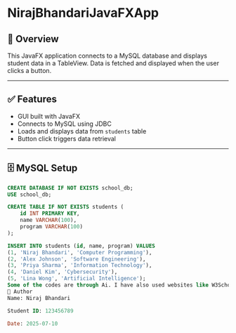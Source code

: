 # NirajBhandariJavaFXApp

## 📘 Overview
This JavaFX application connects to a MySQL database and displays student data in a TableView. Data is fetched and displayed when the user clicks a button.

---

## ✅ Features

- GUI built with JavaFX
- Connects to MySQL using JDBC
- Loads and displays data from `students` table
- Button click triggers data retrieval

---

## 🗄️ MySQL Setup

```sql
CREATE DATABASE IF NOT EXISTS school_db;
USE school_db;

CREATE TABLE IF NOT EXISTS students (
    id INT PRIMARY KEY,
    name VARCHAR(100),
    program VARCHAR(100)
);

INSERT INTO students (id, name, program) VALUES
(1, 'Niraj Bhandari', 'Computer Programming'),
(2, 'Alex Johnson', 'Software Engineering'),
(3, 'Priya Sharma', 'Information Technology'),
(4, 'Daniel Kim', 'Cybersecurity'),
(5, 'Lina Wong', 'Artificial Intelligence');
Some of the codes are through Ai. I have also used websites like W3Schools.
👤 Author
Name: Niraj Bhandari

Student ID: 123456789

Date: 2025-07-10
